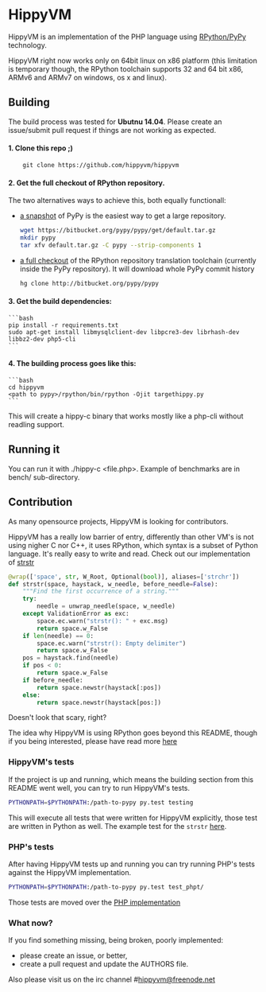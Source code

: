# HippyVM

HippyVM is an implementation of the PHP language using
[RPython/PyPy](http://pypy.org "pypy website") technology.

HippyVM right now works only on 64bit linux on x86 platform (this limitation
is temporary though, the RPython toolchain supports 32 and 64 bit x86,
ARMv6 and ARMv7 on windows, os x and linux).


## Building

The build process was tested for **Ubutnu 14.04**. Please create an issue/submit pull request if things are not working as expected.


#### 1. Clone this repo ;)

        git clone https://github.com/hippyvm/hippyvm

#### 2. Get the full checkout of RPython repository. 

The two alternatives ways to achieve this, both equally functionall:
   - [a snapshot](https://bitbucket.org/pypy/pypy/get/default.tar.gz) of PyPy is the easiest way to get a large repository.

        ```bash
        wget https://bitbucket.org/pypy/pypy/get/default.tar.gz 
        mkdir pypy
        tar xfv default.tar.gz -C pypy --strip-components 1
        ```
   
   - [a full checkout](http://bitbucket.org/pypy/pypy) of the RPython repository translation toolchain (currently inside the PyPy repository). It will download whole PyPy commit history 

        ```bash
        hg clone http://bitbucket.org/pypy/pypy
        ```
 
#### 3. Get the build dependencies:

    ```bash
    pip install -r requirements.txt
    sudo apt-get install libmysqlclient-dev libpcre3-dev librhash-dev libbz2-dev php5-cli
    ```

#### 4. The building process goes like this:

    ```bash
    cd hippyvm
    <path to pypy>/rpython/bin/rpython -Ojit targethippy.py
    ```

This will create a hippy-c binary that works mostly like a php-cli without
readling support.



## Running it

You can run it with ./hippy-c <file.php>. Example of benchmarks are in bench/
sub-directory.



## Contribution

As many opensource projects, HippyVM is looking for contributors.

HippyVM has a really low barrier of entry, differently than other VM's is not using nigher C nor C++, it uses RPython, which syntax is a subset of Python language. It's really easy to write and read. Check out our implementation of [strstr](http://php.net/manual/pl/function.strstr.php)

```python
@wrap(['space', str, W_Root, Optional(bool)], aliases=['strchr'])
def strstr(space, haystack, w_needle, before_needle=False):
    """Find the first occurrence of a string."""
    try:
        needle = unwrap_needle(space, w_needle)
    except ValidationError as exc:
        space.ec.warn("strstr(): " + exc.msg)
        return space.w_False
    if len(needle) == 0:
        space.ec.warn("strstr(): Empty delimiter")
        return space.w_False
    pos = haystack.find(needle)
    if pos < 0:
        return space.w_False
    if before_needle:
        return space.newstr(haystack[:pos])
    else:
        return space.newstr(haystack[pos:])
```

Doesn't look that scary, right?

The idea why HippyVM is using RPython goes beyond this README, though if you being interested, please have read more [here](http://pypy.readthedocs.org/en/latest/getting-started-dev.html)


### HippyVM's tests 

If the project is up and running, which means the building section from this README went well, you can try to run HippyVM's tests.

```bash
PYTHONPATH=$PYTHONPATH:/path-to-pypy py.test testing
```

This will execute all tests that were written for HippyVM explicitly,
those test are written in Python as well.
The example test for the `strstr` [here](https://github.com/hippyvm/hippyvm/blob/master/testing/test_string_funcs.py#L696).

### PHP's tests 

After having HippyVM tests up and running you can
try running PHP's tests against the HippyVM implementation. 

```bash
PYTHONPATH=$PYTHONPATH:/path-to-pypy py.test test_phpt/
```

Those tests are moved over the [PHP implementation](https://github.com/php/php-src)


### What now?

If you find something missing, being broken, poorly implemented:
 - please create an issue, or better,
 - create a pull request and update the AUTHORS file.

Also please visit us on the irc channel #hippyvm@freenode.net 
